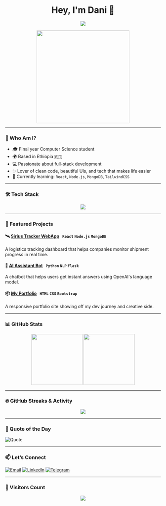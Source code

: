<h1 align="center">Hey, I'm Dani 👋</h1>

<p align="center">
  <img src="https://readme-typing-svg.herokuapp.com?font=Fira+Code&weight=500&size=25&pause=1000&color=F73D8C&center=true&vCenter=true&width=500&lines=Final+Year+CS+Student+🎓;Aspiring+Full+Stack+Dev+💻;Lover+of+UI%2FUX+%26+Clean+Code+🎨;Building+cool+stuff+with+tech+🛠️;Always+learning+something+new+🚀" />
</p>

<p align="center">
  <img src="https://media.giphy.com/media/qgQUggAC3Pfv687qPC/giphy.gif" width="300" />
</p>

---

### 🧠 Who Am I?

- 🎓 Final year Computer Science student
- 🌍 Based in Ethiopia 🇪🇹
- 💻 Passionate about full-stack development
- ✨ Lover of clean code, beautiful UIs, and tech that makes life easier
- 🌱 Currently learning: `React`, `Node.js`, `MongoDB`, `TailwindCSS`

---

### 🛠️ Tech Stack

<p align="center">
  <img src="https://skillicons.dev/icons?i=html,css,js,ts,react,nodejs,express,mongodb,python,bootstrap,tailwind,git,github,vscode" />
</p>

---

### 🚀 Featured Projects

#### 🛰️ [Sirius Tracker WebApp](#) &nbsp; `React` `Node.js` `MongoDB`  
A logistics tracking dashboard that helps companies monitor shipment progress in real time.

#### 🤖 [AI Assistant Bot](#) &nbsp; `Python` `NLP` `Flask`  
A chatbot that helps users get instant answers using OpenAI's language model.

#### 📦 [My Portfolio](#) &nbsp; `HTML` `CSS` `Bootstrap`  
A responsive portfolio site showing off my dev journey and creative side.

---

### 📊 GitHub Stats

<p align="center">
  <img src="https://github-readme-stats.vercel.app/api?username=danitadesse&show_icons=true&theme=tokyonight&hide=prs" height="165" />
  <img src="https://github-readme-stats.vercel.app/api/top-langs/?username=danitadesse&layout=compact&theme=tokyonight" height="165" />
</p>

---

### 🔥 GitHub Streaks & Activity

<p align="center">
  <img src="https://github-readme-activity-graph.vercel.app/graph?username=danitadesse&theme=tokyo-night" />
</p>

---

### 💬 Quote of the Day

![Quote](https://quotes-github-readme.vercel.app/api?type=horizontal&theme=tokyonight)

---

### 📫 Let’s Connect

[![Email](https://img.shields.io/badge/-Email-D14836?style=flat&logo=gmail&logoColor=white)](mailto:your-email@gmail.com)
[![LinkedIn](https://img.shields.io/badge/-LinkedIn-0077B5?style=flat&logo=linkedin&logoColor=white)](https://linkedin.com)
[![Telegram](https://img.shields.io/badge/-Telegram-2CA5E0?style=flat&logo=telegram&logoColor=white)](https://t.me/yourusername)

---

### 🎯 Visitors Count

<p align="center">
  <img src="https://komarev.com/ghpvc/?username=danitadesse&label=Profile+Views&color=brightgreen&style=flat" />
</p>
